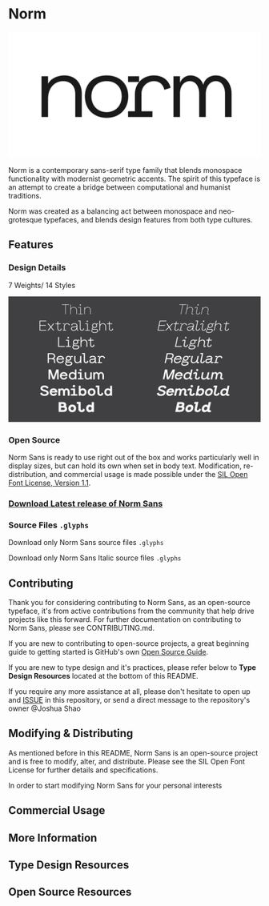 # Norm

![Norm](images/1.jpg)

Norm is a contemporary sans-serif type family that blends monospace functionality with modernist geometric accents. The spirit of this typeface is an attempt to create a bridge between computational and humanist traditions.

Norm was created as a balancing act between monospace and neo-grotesque typefaces, and blends design features from both type cultures.

## Features

### Design Details

7 Weights/ 14 Styles

![Norm](images/2.jpg)

### Open Source

Norm Sans is ready to use right out of the box and works particularly well in display sizes, but can hold its own when set in body text. Modification, re-distribution, and commercial usage is made possible under the [SIL Open Font License, Version 1.1](https://opensource.org/licenses/OFL-1.1).

### [Download Latest release of Norm Sans](https://github.com/jhuashao/norm-sans/releases)

### Source Files `.glyphs`

Download only Norm Sans source files `.glyphs`

Download only Norm Sans Italic source files `.glyphs`

## Contributing

Thank you for considering contributing to Norm Sans, as an open-source typeface, it's from active contributions from the community that help drive projects like this forward. For further documentation on contributing to Norm Sans, please see CONTRIBUTING.md.

If you are new to contributing to open-source projects, a great beginning guide to getting started is GitHub's own [Open Source Guide](https://opensource.guide/how-to-contribute/). 

If you are new to type design and it's practices, please refer below to **Type Design Resources** located at the bottom of this README. 

If you require any more assistance at all, please don't hesitate to open up and [ISSUE](https://github.com/jhuashao/norm-typeface/issues) in this repository, or send a direct message to the repository's owner @Joshua Shao


## Modifying & Distributing

As mentioned before in this README, Norm Sans is an open-source project and is free to modify, alter, and distribute. Please see the SIL Open Font License for further details and specifications.

In order to start modifying Norm Sans for your personal interests 

## Commercial Usage

## More Information

## Type Design Resources

## Open Source Resources
